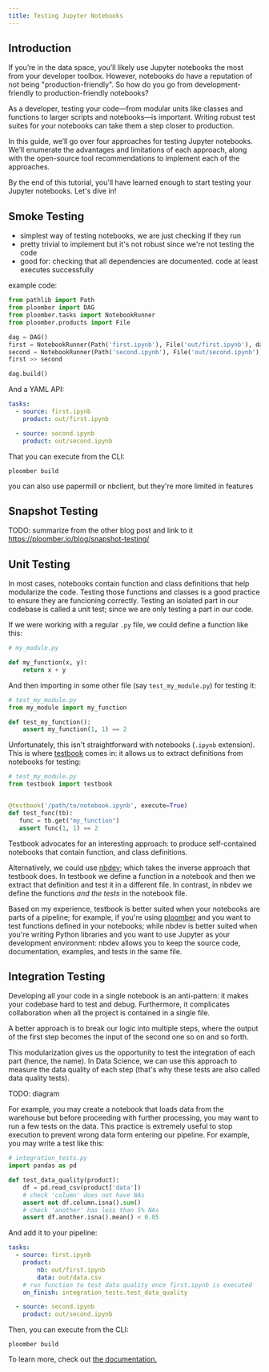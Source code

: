 ```yaml
---
title: Testing Jupyter Notebooks
---
```



## Introduction

If you’re in the data space, you’ll likely use Jupyter notebooks the most from your developer toolbox. However, notebooks do have a reputation of not being "production-friendly". So how do you go from development-friendly to production-friendly notebooks?

As a developer, testing your code—from modular units like classes and functions to larger scripts and notebooks—is important. Writing robust test suites for your notebooks can take them a step closer to production. 

In this guide, we’ll go over four approaches for testing Jupyter notebooks. We’ll enumerate the advantages and limitations of each approach, along with the open-source tool recommendations to implement each of the approaches.

By the end of this tutorial, you'll have learned enough to start testing your Jupyter notebooks. Let's dive in!

## Smoke Testing

* simplest way of testing notebooks, we are just checking if they run
* pretty trivial to implement but it's not robust since we're not testing the code
* good for: checking that all dependencies are documented. code at least executes successfully

example code:

```python
from pathlib import Path
from ploomber import DAG
from ploomber.tasks import NotebookRunner
from ploomber.products import File

dag = DAG()
first = NotebookRunner(Path('first.ipynb'), File('out/first.ipynb'), dag=dag)
second = NotebookRunner(Path('second.ipynb'), File('out/second.ipynb'), dag=dag)
first >> second

dag.build() 
```

And a YAML API:

```yaml
tasks:
  - source: first.ipynb
    product: out/first.ipynb

  - source: second.ipynb
    product: out/second.ipynb
```

That you can execute from the CLI:

```
ploomber build
```

you can also use papermill or nbclient, but they're more limited in features

## Snapshot Testing

TODO: summarize from the other blog post and link to it
https://ploomber.io/blog/snapshot-testing/

## Unit Testing

In most cases, notebooks contain function and class definitions that help modularize the code. Testing those functions and classes is a good practice to ensure they are funcioning correctly. Testing an isolated part in our codebase is called a unit test; since we are only testing a part in our code.

If we were working with a regular `.py` file, we could define a function like this:

```python
# my_module.py

def my_function(x, y):
    return x + y
```

And then importing in some other file (say `test_my_module.py`) for testing it:

```python
# test_my_module.py
from my_module import my_function

def test_my_function():
    assert my_function(1, 1) == 2
```

Unfortunately, this isn't straightforward with notebooks (`.ipynb` extension). This is where [testbook](https://github.com/nteract/testbook) comes in: it allows us to extract definitions from notebooks for testing:

```python
# test_my_module.py
from testbook import testbook


@testbook('/path/to/notebook.ipynb', execute=True)
def test_func(tb):
   func = tb.get("my_function")
   assert func(1, 1) == 2
```

Testbook advocates for an interesting approach: to produce self-contained notebooks that contain function, and class definitions. 

Alternatively, we could use [nbdev](https://github.com/fastai/nbdev); which takes the inverse approach that testbook does. In testbook we define a function in a notebook and then we extract that definition and test it in a different file. In contrast, in nbdev we define the functions *and the tests* in the notebook file.

Based on my experience, testbook is better suited when your notebooks are parts of a pipeline; for example, if you're using [ploomber](https://github.com/ploomber/ploomber) and you want to test functions defined in your notebooks; while nbdev is better suited when you're writing Python libraries and you want to use Jupyter as your development environment: nbdev allows you to keep the source code, documentation, examples, and tests in the same file.


## Integration Testing

Developing all your code in a single notebook is an anti-pattern: it makes your codebase hard to test and debug. Furthermore, it complicates collaboration when all the project is contained in a single file.

A better approach is to break our logic into multiple steps, where the output of the first step becomes the input of the second one so on and so forth.

This modularization gives us the opportunity to test the integration of each part (hence, the name). In Data Science, we can use this approach to measure the data quality of each step (that's why these tests are also called data quality tests).

TODO: diagram

For example, you may create a notebook that loads data from the warehouse but before proceeding with further processing, you may want to run a few tests on the data. This practice is extremely useful to stop execution to prevent wrong data form entering our pipeline. For example, you may write a test like this:

```python
# integration_tests.py
import pandas as pd

def test_data_quality(product):
    df = pd.read_csv(product['data'])
    # check 'column' does not have NAs
    assert not df.column.isna().sum()
    # check 'another' has less than 5% NAs
    assert df.another.isna().mean() < 0.05
```

And add it to your pipeline:

```yaml
tasks:
  - source: first.ipynb
    product:
        nb: out/first.ipynb
        data: out/data.csv
    # run function to test data quality once first.ipynb is executed
    on_finish: integration_tests.test_data_quality

  - source: second.ipynb
    product: out/second.ipynb
```

Then, you can execute from the CLI:

```
ploomber build
```

To learn more, check out [the documentation.](https://docs.ploomber.io/en/latest/cookbook/hooks.html)
